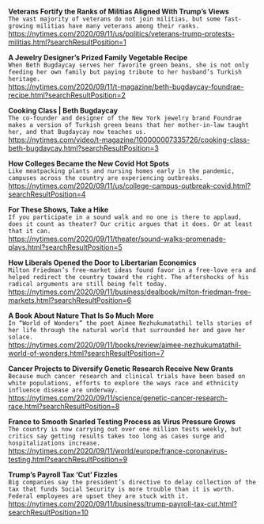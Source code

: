 **Veterans Fortify the Ranks of Militias Aligned With Trump’s Views**\
`The vast majority of veterans do not join militias, but some fast-growing militias have many veterans among their ranks.`\
https://nytimes.com/2020/09/11/us/politics/veterans-trump-protests-militias.html?searchResultPosition=1

**A Jewelry Designer’s Prized Family Vegetable Recipe**\
`When Beth Bugdaycay serves her favorite green beans, she is not only feeding her own family but paying tribute to her husband’s Turkish heritage.`\
https://nytimes.com/2020/09/11/t-magazine/beth-bugdaycay-foundrae-recipe.html?searchResultPosition=2

**Cooking Class | Beth Bugdaycay**\
`The co-founder and designer of the New York jewelry brand Foundrae makes a version of Turkish green beans that her mother-in-law taught her, and that Bugdaycay now teaches us.`\
https://nytimes.com/video/t-magazine/100000007335726/cooking-class-beth-bugdaycay.html?searchResultPosition=3

**How Colleges Became the New Covid Hot Spots**\
`Like meatpacking plants and nursing homes early in the pandemic, campuses across the country are experiencing outbreaks.`\
https://nytimes.com/2020/09/11/us/college-campus-outbreak-covid.html?searchResultPosition=4

**For These Shows, Take a Hike**\
`If you participate in a sound walk and no one is there to applaud, does it count as theater? Our critic argues that it does. Or at least that it can.`\
https://nytimes.com/2020/09/11/theater/sound-walks-promenade-plays.html?searchResultPosition=5

**How Liberals Opened the Door to Libertarian Economics**\
`Milton Friedman’s free-market ideas found favor in a free-love era and helped redirect the country toward the right. The aftershocks of his radical arguments are still being felt today.`\
https://nytimes.com/2020/09/11/business/dealbook/milton-friedman-free-markets.html?searchResultPosition=6

**A Book About Nature That Is So Much More**\
`In “World of Wonders” the poet Aimee Nezhukumatathil tells stories of her life through the natural world that surrounded her and gave her solace.`\
https://nytimes.com/2020/09/11/books/review/aimee-nezhukumatathil-world-of-wonders.html?searchResultPosition=7

**Cancer Projects to Diversify Genetic Research Receive New Grants**\
`Because much cancer research and clinical trials have been based on white populations, efforts to explore the ways race and ethnicity influence disease are underway.`\
https://nytimes.com/2020/09/11/science/genetic-cancer-research-race.html?searchResultPosition=8

**France to Smooth Snarled Testing Process as Virus Pressure Grows**\
`The country is now carrying out over one million tests weekly, but critics say getting results takes too long as cases surge and hospitalizations increase.`\
https://nytimes.com/2020/09/11/world/europe/france-coronavirus-testing.html?searchResultPosition=9

**Trump’s Payroll Tax ‘Cut’ Fizzles**\
`Big companies say the president’s directive to delay collection of the tax that funds Social Security is more trouble than it is worth. Federal employees are upset they are stuck with it.`\
https://nytimes.com/2020/09/11/business/trump-payroll-tax-cut.html?searchResultPosition=10

